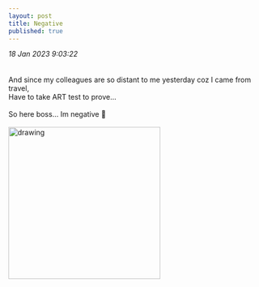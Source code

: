 ```yaml
---
layout: post
title: Negative
published: true
---
```

_18 Jan 2023 9:03:22_
<br>
<br>
<br>
And since my colleagues are so distant to me yesterday coz I came from travel,
<br>
Have to take ART test to prove...
<br>
<br>
So here boss... Im negative 🫡
<br>
<br>
<img src="https://drive.google.com/uc?export=view&id=1Q4ha1d4w-Q0UwNAc2125rBNHQyqnljwf" alt="drawing" width="300"/>

